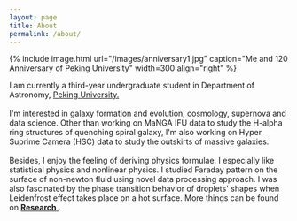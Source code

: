 ```yaml
---
layout: page
title: About
permalink: /about/
---
```


{% include image.html url="/images/anniversary1.jpg" caption="Me and 120 Anniversary of Peking University" width=300 align="right" %}

<p>I am currently a third-year undergraduate student in Department of Astronomy, <a class="tosu" href="http://pku.edu.cn">Peking University. </a>
<br>
<br>
I'm interested in galaxy formation and evolution, cosmology, supernova and data science. Other than working on MaNGA IFU data to study the H-alpha ring structures of quenching spiral galaxy, I'm also working on Hyper Suprime Camera (HSC) data to study the outskirts of massive galaxies.
<br>
<br>
Besides, I enjoy the feeling of deriving physics formulae. I especially like statistical physics and nonlinear physics. I studied Faraday pattern on the surface of non-newton fluid using novel data processing approach. I was also fascinated by the phase transition behavior of droplets' shapes when Leidenfrost effect takes place on a hot surface. More things can be found on <a href="https://astrojacobli.github.io/research/"><strong>Research</strong> </a>.